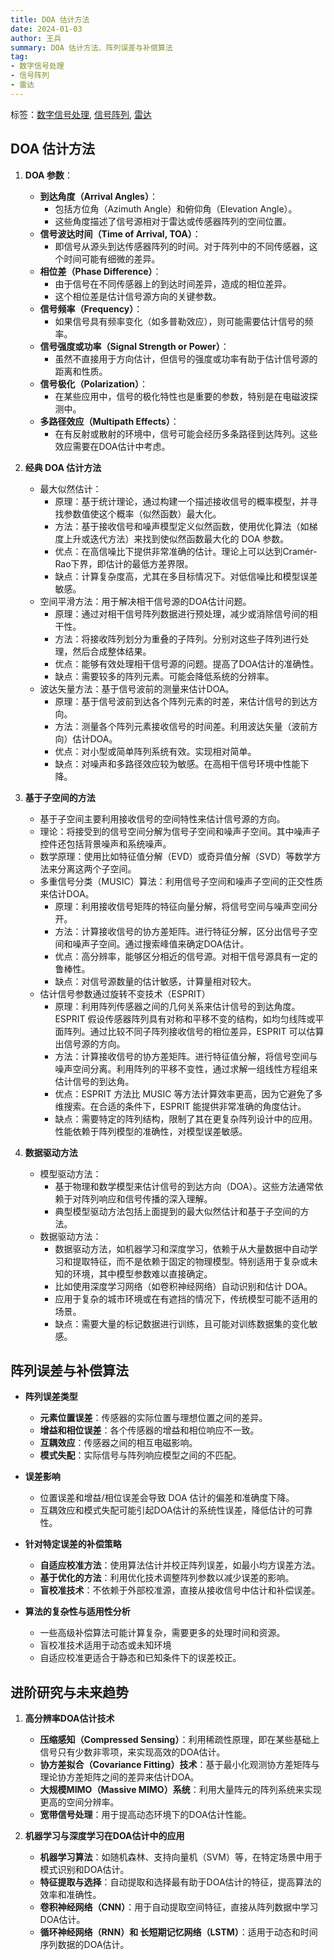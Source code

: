```yaml
---
title: DOA 估计方法
date: 2024-01-03
author: 王兵
summary: DOA 估计方法、阵列误差与补偿算法
tag:
- 数字信号处理
- 信号阵列
- 雷达
---
```


标签：[数字信号处理](../../_tags/数字信号处理), [信号阵列](../../_tags/信号阵列), [雷达](../../_tags/雷达)

## DOA 估计方法

1. **DOA 参数**：
   + **到达角度（Arrival Angles）**：
     - 包括方位角（Azimuth Angle）和俯仰角（Elevation Angle）。
     - 这些角度描述了信号源相对于雷达或传感器阵列的空间位置。
   + **信号波达时间（Time of Arrival, TOA）**：
     - 即信号从源头到达传感器阵列的时间。对于阵列中的不同传感器，这个时间可能有细微的差异。
   + **相位差（Phase Difference）**：
     - 由于信号在不同传感器上的到达时间差异，造成的相位差异。
     - 这个相位差是估计信号源方向的关键参数。
   + **信号频率（Frequency）**：
     - 如果信号具有频率变化（如多普勒效应），则可能需要估计信号的频率。
   + **信号强度或功率（Signal Strength or Power）**：
     - 虽然不直接用于方向估计，但信号的强度或功率有助于估计信号源的距离和性质。
   + **信号极化（Polarization）**：
     - 在某些应用中，信号的极化特性也是重要的参数，特别是在电磁波探测中。
   + **多路径效应（Multipath Effects）**：
     - 在有反射或散射的环境中，信号可能会经历多条路径到达阵列。这些效应需要在DOA估计中考虑。

2. **经典 DOA 估计方法**
   - 最大似然估计：
     - 原理：基于统计理论，通过构建一个描述接收信号的概率模型，并寻找参数值使这个概率（似然函数）最大化。
     - 方法：基于接收信号和噪声模型定义似然函数，使用优化算法（如梯度上升或迭代方法）来找到使似然函数最大化的 DOA 参数。
     - 优点：在高信噪比下提供非常准确的估计。理论上可以达到Cramér-Rao下界，即估计的最低方差界限。
     - 缺点：计算复杂度高，尤其在多目标情况下。对低信噪比和模型误差敏感。
   - 空间平滑方法：用于解决相干信号源的DOA估计问题。
     - 原理：通过对相干信号阵列数据进行预处理，减少或消除信号间的相干性。
     - 方法：将接收阵列划分为重叠的子阵列。分别对这些子阵列进行处理，然后合成整体结果。
     - 优点：能够有效处理相干信号源的问题。提高了DOA估计的准确性。
     - 缺点：需要较多的阵列元素。可能会降低系统的分辨率。
   - 波达矢量方法：基于信号波前的测量来估计DOA。
     - 原理：基于信号波前到达各个阵列元素的时差，来估计信号的到达方向。
     - 方法：测量各个阵列元素接收信号的时间差。利用波达矢量（波前方向）估计DOA。
     - 优点：对小型或简单阵列系统有效。实现相对简单。
     - 缺点：对噪声和多路径效应较为敏感。在高相干信号环境中性能下降。

3. **基于子空间的方法**
   + 基于子空间主要利用接收信号的空间特性来估计信号源的方向。
   + 理论：将接受到的信号空间分解为信号子空间和噪声子空间。其中噪声子控件还包括背景噪声和系统噪声。
   + 数学原理：使用比如特征值分解（EVD）或奇异值分解（SVD）等数学方法来分离这两个子空间。
   + 多重信号分类（MUSIC）算法：利用信号子空间和噪声子空间的正交性质来估计DOA。
     - 原理：利用接收信号矩阵的特征向量分解，将信号空间与噪声空间分开。
     - 方法：计算接收信号的协方差矩阵。进行特征分解，区分出信号子空间和噪声子空间。通过搜索峰值来确定DOA估计。
     - 优点：高分辨率，能够区分相近的信号源。对相干信号源具有一定的鲁棒性。
     - 缺点：对信号源数量的估计敏感，计算量相对较大。
   + 估计信号参数通过旋转不变技术（ESPRIT）
     + 原理：利用阵列传感器之间的几何关系来估计信号的到达角度。ESPRIT 假设传感器阵列具有对称和平移不变的结构，如均匀线阵或平面阵列。通过比较不同子阵列接收信号的相位差异，ESPRIT 可以估算出信号源的方向。
     + 方法：计算接收信号的协方差矩阵。进行特征值分解，将信号空间与噪声空间分离。利用阵列的平移不变性，通过求解一组线性方程组来估计信号的到达角。
     + 优点：ESPRIT 方法比 MUSIC 等方法计算效率更高，因为它避免了多维搜索。在合适的条件下，ESPRIT 能提供非常准确的角度估计。
     + 缺点：需要特定的阵列结构，限制了其在更复杂阵列设计中的应用。性能依赖于阵列模型的准确性，对模型误差敏感。

4. **数据驱动方法**
   - 模型驱动方法：
     - 基于物理和数学模型来估计信号的到达方向（DOA）。这些方法通常依赖于对阵列响应和信号传播的深入理解。
     - 典型模型驱动方法包括上面提到的最大似然估计和基于子空间的方法。
   - 数据驱动方法：
     + 数据驱动方法，如机器学习和深度学习，依赖于从大量数据中自动学习和提取特征，而不是依赖于固定的物理模型。特别适用于复杂或未知的环境，其中模型参数难以直接确定。
     + 比如使用深度学习网络（如卷积神经网络）自动识别和估计 DOA。
     + 应用于复杂的城市环境或在有遮挡的情况下，传统模型可能不适用的场景。
     + 缺点：需要大量的标记数据进行训练，且可能对训练数据集的变化敏感。

## 阵列误差与补偿算法

+ **阵列误差类型**

  - **元素位置误差**：传感器的实际位置与理想位置之间的差异。
  - **增益和相位误差**：各个传感器的增益和相位响应不一致。
  - **互耦效应**：传感器之间的相互电磁影响。
  - **模式失配**：实际信号与阵列响应模型之间的不匹配。 

+ **误差影响**

  + 位置误差和增益/相位误差会导致 DOA 估计的偏差和准确度下降。
  + 互耦效应和模式失配可能引起DOA估计的系统性误差，降低估计的可靠性。

+ **针对特定误差的补偿策略**

  + **自适应校准方法**：使用算法估计并校正阵列误差，如最小均方误差方法。
  + **基于优化的方法**：利用优化技术调整阵列参数以减少误差的影响。
  + **盲校准技术**：不依赖于外部校准源，直接从接收信号中估计和补偿误差。

+ **算法的复杂性与适用性分析**

  + 一些高级补偿算法可能计算复杂，需要更多的处理时间和资源。
  + 盲校准技术适用于动态或未知环境
  + 自适应校准更适合于静态和已知条件下的误差校正。

## 进阶研究与未来趋势

1. **高分辨率DOA估计技术**

   - **压缩感知（Compressed Sensing）**：利用稀疏性原理，即在某些基础上信号只有少数非零项，来实现高效的DOA估计。
   - **协方差拟合（Covariance Fitting）技术**：基于最小化观测协方差矩阵与理论协方差矩阵之间的差异来估计DOA。
   - **大规模MIMO（Massive MIMO）系统**：利用大量阵元的阵列系统来实现更高的空间分辨率。
   - **宽带信号处理**：用于提高动态环境下的DOA估计性能。

2. **机器学习与深度学习在DOA估计中的应用**

   - **机器学习算法**：如随机森林、支持向量机（SVM）等，在特定场景中用于模式识别和DOA估计。
   - **特征提取与选择**：自动提取和选择最有助于DOA估计的特征，提高算法的效率和准确性。
   - **卷积神经网络（CNN）**：用于自动提取空间特征，直接从阵列数据中学习DOA估计。
   - **循环神经网络（RNN）和 长短期记忆网络（LSTM）**：适用于动态和时间序列数据的DOA估计。